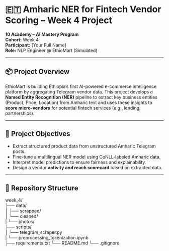 # 🇪🇹 Amharic NER for Fintech Vendor Scoring – Week 4 Project

**10 Academy – AI Mastery Program**  
**Cohort:** Week 4  
**Participant:** [Your Full Name]  
**Role:** NLP Engineer @ EthioMart (Simulated)

---

## 📦 Project Overview

EthioMart is building Ethiopia’s first AI-powered e-commerce intelligence platform by aggregating Telegram vendor data. This project develops a **Named Entity Recognition (NER)** pipeline to extract key business entities (Product, Price, Location) from Amharic text and uses these insights to **score micro-vendors** for potential fintech services (e.g., lending, partnerships).

---

## 🎯 Project Objectives

- Extract structured product data from unstructured Amharic Telegram posts.
- Fine-tune a multilingual NER model using CoNLL-labeled Amharic data.
- Interpret model predictions to ensure fairness and explainability.
- Design a vendor **activity and reach scorecard** based on extracted data.

---

## 📁 Repository Structure

week_4/  
├── data/  
│ ├── scrapped/  
│ └── cleaned/  
| └── photos/  
├── scripts/  
│ └── telegram_scraper.py  
| └── preprocessing_tokenization.ipynb   
├── requirements.txt
└── README.md
└── .gitignore
